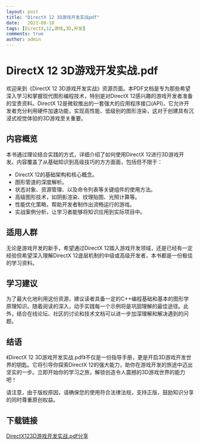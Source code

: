 ```yaml
---
layout: post
title: "DirectX 12 3D游戏开发实战pdf"
date:   2021-08-10
tags: [DirectX,12,游戏,3D,开发]
comments: true
author: admin
---
```

# DirectX 12 3D游戏开发实战.pdf

欢迎来到《DirectX 12 3D游戏开发实战》资源页面。本PDF文档是专为那些希望深入学习和掌握现代图形编程技术，特别是对DirectX 12感兴趣的游戏开发者准备的宝贵资料。DirectX 12是微软推出的一套强大的应用程序接口(API)，它允许开发者充分利用硬件加速功能，实现高性能、低级别的图形渲染，这对于创建具有沉浸式视觉体验的3D游戏至关重要。

## 内容概览

本书通过理论结合实践的方式，详细介绍了如何使用DirectX 12进行3D游戏开发。内容覆盖了从基础知识到高级技巧的方方面面，包括但不限于：
- DirectX 12的基础架构和核心概念。
- 图形管道的深度解析。
- 状态对象、资源管理、以及命令列表等关键组件的使用方法。
- 高级图形技术，如阴影渲染、纹理贴图、光照计算等。
- 性能优化策略，帮助开发者制作出流畅运行的游戏。
- 实战案例分析，让学习者能够将知识应用到实际项目中。

## 适用人群

无论是游戏开发的新手，希望通过DirectX 12踏入游戏开发领域，还是已经有一定经验但希望深入理解DirectX 12底层机制的中级或高级开发者，本书都是一份极佳的学习资料。

## 学习建议

为了最大化地利用这份资源，建议读者具备一定的C++编程基础和基本的图形学原理知识。随着阅读的深入，动手实践每一个示例将是巩固理解的最佳途径。此外，结合在线论坛、社区的讨论和技术文档可以进一步加深理解和解决遇到的问题。

## 结语

《DirectX 12 3D游戏开发实战.pdf》不仅是一份指导手册，更是开启3D游戏开发世界的钥匙。它将引导你探索DirectX 12的强大能力，助你在游戏开发的旅途中迈出坚实的一步。立即开始你的学习之旅，解锁创造令人震撼的3D游戏世界的能力吧！

请注意，由于版权原因，请确保您的使用符合法律法规，支持正版，鼓励知识分享的同时尊重原创权益。

## 下载链接

[DirectX123D游戏开发实战.pdf分享](https://pan.quark.cn/s/e521cf2ba36e)